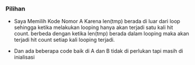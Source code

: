 ### Pilihan
- <p> Saya Memilih Kode Nomor A Karena len(tmp) berada di luar dari loop sehingga ketika melakukan looping hanya akan terjadi satu kali hit count. berbeda dengan ketika len(tmp) berada dalam looping maka akan terjadi hit count setiap kali looping terjadi.</p>

- <p> Dan ada beberapa code baik di A dan B tidak di perlukan tapi masih di inialisasi</p>